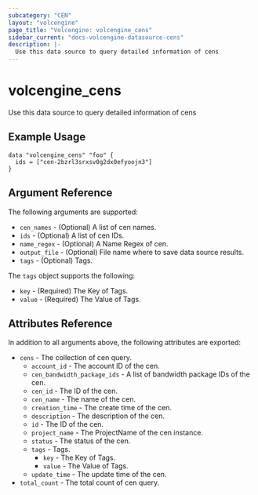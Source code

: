 ```yaml
---
subcategory: "CEN"
layout: "volcengine"
page_title: "Volcengine: volcengine_cens"
sidebar_current: "docs-volcengine-datasource-cens"
description: |-
  Use this data source to query detailed information of cens
---
```

# volcengine_cens
Use this data source to query detailed information of cens
## Example Usage
```hcl
data "volcengine_cens" "foo" {
  ids = ["cen-2bzrl3srxsv0g2dx0efyoojn3"]
}
```
## Argument Reference
The following arguments are supported:
* `cen_names` - (Optional) A list of cen names.
* `ids` - (Optional) A list of cen IDs.
* `name_regex` - (Optional) A Name Regex of cen.
* `output_file` - (Optional) File name where to save data source results.
* `tags` - (Optional) Tags.

The `tags` object supports the following:

* `key` - (Required) The Key of Tags.
* `value` - (Required) The Value of Tags.

## Attributes Reference
In addition to all arguments above, the following attributes are exported:
* `cens` - The collection of cen query.
    * `account_id` - The account ID of the cen.
    * `cen_bandwidth_package_ids` - A list of bandwidth package IDs of the cen.
    * `cen_id` - The ID of the cen.
    * `cen_name` - The name of the cen.
    * `creation_time` - The create time of the cen.
    * `description` - The description of the cen.
    * `id` - The ID of the cen.
    * `project_name` - The ProjectName of the cen instance.
    * `status` - The status of the cen.
    * `tags` - Tags.
        * `key` - The Key of Tags.
        * `value` - The Value of Tags.
    * `update_time` - The update time of the cen.
* `total_count` - The total count of cen query.


